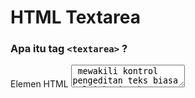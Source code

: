 # HTML Textarea

### Apa itu tag `<textarea>` ?

Elemen HTML <textarea> mewakili kontrol pengeditan teks biasa multi-baris, berguna saat Anda ingin mengizinkan pengguna memasukkan teks bentuk bebas dalam jumlah yang cukup besar, misalnya komentar pada ulasan atau formulir umpan balik.

Fitur <textarea> antara lain:

    Atribut id untuk memungkinkan <textarea> dikaitkan dengan elemen <label> untuk tujuan aksesibilitas
    Atribut nama untuk mengatur nama titik data terkait yang dikirimkan ke server saat formulir dikirimkan.
    baris dan atribut cols untuk memungkinkan Anda menentukan ukuran yang tepat untuk <textarea> yang akan diambil. Mengatur ini adalah ide yang bagus untuk konsistensi, karena default browser dapat berbeda.
    Konten default dimasukkan di antara tag pembuka dan penutup. <textarea> tidak mendukung atribut nilai.

Elemen <textarea> juga menerima beberapa atribut yang umum untuk membentuk <input>, seperti pelengkapan otomatis, fokus otomatis, dinonaktifkan, placeholder, hanya baca, dan diperlukan.

### Contoh kode

**HTML**

```html
<label for="story">Tell us your story:</label>

<textarea id="story" name="story" rows="5" cols="33">
It was a dark and stormy night...
</textarea>
```

**CSS**

```css
label,
textarea {
  font-size: 0.8rem;
  letter-spacing: 1px;
}
textarea {
  padding: 10px;
  max-width: 100%;
  line-height: 1.5;
  border-radius: 5px;
  border: 1px solid #ccc;
  box-shadow: 1px 1px 1px #999;
}
```

### Contoh Lain

### Contoh Basic

Contoh berikut menunjukkan area teks yang sangat sederhana, dengan sejumlah baris dan kolom dan beberapa konten default.

```HTML
<textarea name="textarea"
   rows="10" cols="50">Write something here</textarea>
```

### Panjang minimal dan maksimal

Contoh ini memiliki jumlah karakter minimum dan maksimum — masing-masing 10 dan 20. Cobalah dan lihat.

```HTML
<textarea name="textarea"
   rows="5" cols="30"
   minlength="10" maxlength="20">Write something here</textarea>
```

Perhatikan bahwa minlength tidak menghentikan pengguna untuk menghapus karakter sehingga angka yang dimasukkan melewati batas minimum, tetapi itu membuat nilai yang dimasukkan ke dalam <textarea> tidak valid. Perhatikan juga bahwa meskipun Anda memiliki set nilai minlength (3, misalnya), <textarea> kosong masih dianggap valid kecuali Anda juga memiliki set atribut yang diperlukan.

### Placeholder

Contoh ini memiliki set placeholder. Perhatikan bagaimana itu menghilang ketika Anda mulai mengetik ke dalam kotak.

```HTML
<textarea name="textarea"
   rows="5" cols="30"
   placeholder="Comment text."></textarea>
```

Catatan: Placeholder hanya boleh digunakan untuk memperlihatkan contoh tipe data yang harus dimasukkan ke dalam formulir; mereka bukan pengganti elemen <label> yang tepat yang terikat pada input. Lihat Label dan placeholder di <input>: Elemen Input (Form Input) untuk penjelasan lengkapnya.

### Dinonaktifkan dan hanya dapat dibaca

Contoh ini menunjukkan dua <textarea> — salah satunya dinonaktifkan, dan salah satunya hanya bisa dibaca. Mainkan keduanya dan Anda akan melihat perbedaan perilaku — elemen yang dinonaktifkan tidak dapat dipilih dengan cara apa pun (dan nilainya tidak dikirimkan), sedangkan elemen hanya-baca dapat dipilih dan isinya dapat disalin (dan nilainya dikirimkan) ; Anda hanya tidak dapat mengedit isinya.

Catatan: Di browser selain firefox, seperti chrome, konten textarea yang dinonaktifkan dapat dipilih dan disalin.

```HTML
<textarea name="textarea"
   rows="5" cols="30"
   disabled>I am a disabled textarea</textarea>
<textarea name="textarea"
   rows="5" cols="30"
   readonly>I am a readonly textarea</textarea>

```

Referensi: https://developer.mozilla.org/en-US/docs/Web/HTML/Element/textarea
